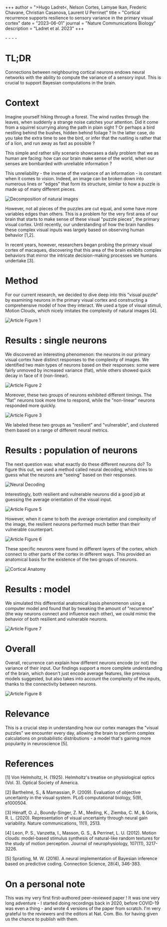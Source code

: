 +++
author = ">Hugo Ladret<, Nelson Cortes, Lamyae Ikan, Frederic Chavane, Christian Casanova, Laurent U Perrinet"
title = "Cortical recurrence supports resilience to sensory variance in the primary visual cortex"
date = "2023-06-01"
journal = "Nature Communications Biology"
description = "Ladret et al. 2023"
+++

[<i class="fa-solid fa-newspaper"></i>](https://www.nature.com/articles/s42003-023-05042-3) - [<i class="fa-solid fa-file-pdf"></i>](https://hugoladret.github.io/publications/ladret_et_al_variance_V1.pdf) - [<i class="fa-solid fa-quote-left"></i>](https://scholar.google.com/citations?view_op=view_citation&hl=en&user=n6dvyjwAAAAJ&citation_for_view=n6dvyjwAAAAJ:Tyk-4Ss8FVUC) - [<i class="fa-solid fa-globe"></i>](https://laurentperrinet.github.io/publication/ladret-23/) - [<i class="ai ai-biorxiv"></i>](https://www.biorxiv.org/content/10.1101/2021.03.30.437692v5)

<!--more-->
<!--more-->
# TL;DR
Connections between neighbouring cortical neurons endows neural networks with the ability to compute the variance of a sensory input. This is crucial to support Bayesian computations in the brain.


# Context
Imagine yourself hiking through a forest. The wind rustles through the leaves, when suddenly a strange noise catches your attention. Did it come from a squirrel scurrying along the path in plain sight ? Or perhaps a bird nestling behind the bushes, hidden behind foilage ? In the latter case, do you take the extra time to see the bird, or infer that the rustling is rather that of a lion, and run away as fast as possible ?

This simple and rather silly scenario showcases a daily problem that we as human are facing: how can our brain make sense of the world, when our senses are bombarded with unreliable information ?

This unreliability - the inverse of the variance of an information - is constant when it comes to vision. Indeed, an image can be broken down into numerous lines or "edges" that form its structure, similar to how a puzzle is made up of many different pieces.

![Decomposition of natural images](https://hugoladret.github.io/publications/imgs/ladret_et_al_variance_V1_1.png)

However, not all pieces of the puzzles are cut equal, and some have more variables edges than others. This is a problem for the very first area of our brain that starts to make sense of these visual "puzzle pieces", the primary visual cortex. Until recently, our understanding of how the brain handles these complex visual inputs was largely based on observing human behavior [1,2].

In recent years, however, researchers began probing the primary visual cortex of macaques, discovering that this area of the brain exhibits complex behaviors that mirror the intricate decision-making processes we humans undertake [3].


# Method
For our current research, we decided to dive deep into this "visual puzzle" by examining neurons in the primary visual cortex and constructing a comprehensive model of how they interact. We used a type of visual stimuli, Motion Clouds, which nicely imitates the complexity of natural images [4].

![Article Figure 1](https://hugoladret.github.io/publications/imgs/ladret_et_al_variance_V1_2.png)


# Results : single neurons
We discovered an interesting phenomenon: the neurons in our primary visual cortex have distinct responses to the complexity of images. We identified two main types of neurons based on their responses: some were fairly unmoved by increased variance (flat), while others showed quick decay in face of it (non-linear).

![Article Figure 2](https://hugoladret.github.io/publications/imgs/ladret_et_al_variance_V1_3.png)

Moreover, these two groups of neurons exhibited different timings. The "flat" neurons took more time to respond, while the "non-linear" neurons responded more quickly.

![Article Figure 3](https://hugoladret.github.io/publications/imgs/ladret_et_al_variance_V1_4.png)

We labeled these two groups as "resilient" and "vulnerable", and clustered them based on a range of different neural metrics.


# Results : population of neurons
The next question was: what exactly do these different neurons do? To figure this out, we used a method called neural decoding, which tries to guess what the neurons are "seeing" based on their responses.

![Neural Decoding](https://hugoladret.github.io/publications/imgs/ladret_et_al_variance_V1_6.png)

Interestingly, both resilient and vulnerable neurons did a good job at guessing the average orientation of the visual input.

![Article Figure 5](https://hugoladret.github.io/publications/imgs/ladret_et_al_variance_V1_7.png)

However, when it came to both the average orientation and complexity of the image, the resilient neurons performed much better than their vulnerable counterpart.

![Article Figure 6](https://hugoladret.github.io/publications/imgs/ladret_et_al_variance_V1_8.png)

These specific neurons were found in different layers of the cortex, which connect to other parts of the cortex in different ways. This provided an anatomical basis for the existence of the two groups of neurons.

![Cortical Anatomy](https://hugoladret.github.io/publications/imgs/ladret_et_al_variance_V1_9.png)


# Results : model
We simulated this differential anatomical basis phenomenon using a computer model and found that by tweaking the amount of "recurrence" (the way neurons connect and influence each other), we could mimic the behavior of both resilient and vulnerable neurons.

![Article Figure 7](https://hugoladret.github.io/publications/imgs/ladret_et_al_variance_V1_10.png)


# Overall
Overall, recurrence can explain how different neurons encode (or not) the variance of their input. Our findings support a more complete understanding of the brain, which doesn't just encode average features, like previous models suggested, but also takes into account the complexity of the inputs, thanks to the connectivity between neurons.

![Article Figure 8](https://hugoladret.github.io/publications/imgs/ladret_et_al_variance_V1_11.png)


# Relevance

This is a crucial step in understanding how our cortex manages the "visual puzzles" we encounter every day, allowing the brain to perform complex calculations on probabilistic distributions - a model that's gaining more popularity in neuroscience [5].



# References

[1] Von Helmholtz, H. (1925). Helmholtz's treatise on physiological optics (Vol. 3). Optical Society of America.

[2] Barthelmé, S., & Mamassian, P. (2009). Evaluation of objective uncertainty in the visual system. PLoS computational biology, 5(9), e1000504.

[3] Hénaff, O. J., Boundy-Singer, Z. M., Meding, K., Ziemba, C. M., & Goris, R. L. (2020). Representation of visual uncertainty through neural gain variability. Nature communications, 11(1), 2513.

[4] Leon, P. S., Vanzetta, I., Masson, G. S., & Perrinet, L. U. (2012). Motion clouds: model-based stimulus synthesis of natural-like random textures for the study of motion perception. Journal of neurophysiology, 107(11), 3217-3226.

[5] Spratling, M. W. (2016). A neural implementation of Bayesian inference based on predictive coding. Connection Science, 28(4), 346-383.


# On a personal note
This was my very first first-authored peer-reviewed paper ! It was one very long adventure - I started doing recordings back in 2020, before COVID-19 was even a thing - and wrote 4 versions of the paper from scratch. I'm very grateful to the reviewers and the editors at Nat. Com. Bio. for having given us the chance to publish with them.
